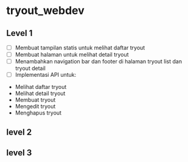 # tryout_webdev

## Level 1
- [ ]  Membuat tampilan statis untuk melihat daftar tryout
- [ ]  Membuat halaman untuk melihat detail tryout
- [ ]  Menambahkan navigation bar dan footer di halaman tryout list dan tryout detail
- [ ]  Implementasi API untuk:
- Melihat daftar tryout
- Melihat detail tryout
- Membuat tryout
- Mengedit tryout
- Menghapus tryout
## level 2

## level 3
